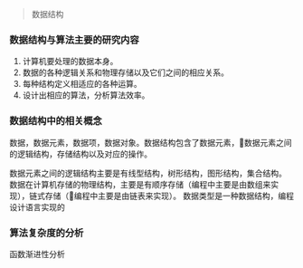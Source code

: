 > 数据结构
### 数据结构与算法主要的研究内容
1. 计算机要处理的数据本身。
2. 数据的各种逻辑关系和物理存储以及它们之间的相应关系。
3. 每种结构定义相适应的各种运算。
4. 设计出相应的算法，分析算法效率。
### 数据结构中的相关概念
数据，数据元素，数据项，数据对象。数据结构包含了数据元素，数据元素之间的逻辑结构，存储结构以及对应的操作。

数据元素之间的逻辑结构主要是有线型结构，树形结构，图形结构，集合结构。
数据在计算机存储的物理结构，主要是有顺序存储（编程中主要是由数组来实现），链式存储（编程中主要是由链表来实现）。
数据类型是一种数据结构，编程设计语言实现的
### 算法复杂度的分析
函数渐进性分析
<!--stackedit_data:
eyJoaXN0b3J5IjpbMTkwODAyMDI4MSwtMTc5OTgxODI2OCw0Mz
QwMDUyOTAsNDU0OTQyNzYyLC0xMzA2MjIxMjc3LDEwODU0MTg0
MTgsLTkyOTUzNDQ4N119
-->